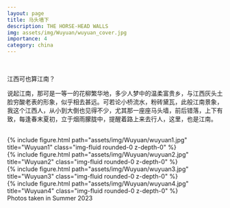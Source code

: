 ```yaml
---
layout: page
title: 马头墙下
description: THE HORSE-HEAD WALLS
img: assets/img/Wuyuan/wuyuan_cover.jpg
importance: 4
category: china
---
```


<br/>

江西可也算江南？

说起江南，那可是一等一的花柳繁华地，多少人梦中的温柔富贵乡，与江西灰头土脸穷酸老表的形象，似乎相去甚远。可若论小桥流水，粉砖黛瓦，此般江南景象，我这个江西人，从小到大倒也见得不少，尤其那一座座马头墙，前后错落，上下有致，每逢春末夏初，立于烟雨朦胧中，提醒着路上来去行人，这里，也是江南。

<br/>

<div class="row">
    <div class="col-md-6 mt-md-0">
        {% include figure.html path="assets/img/Wuyuan/wuyuan1.jpg" title="Wuyuan1" class="img-fluid rounded-0 z-depth-0" %}
    </div>
    <div class="col-md-6 mt-md-0">
        {% include figure.html path="assets/img/Wuyuan/wuyuan2.jpg" title="Wuyuan2" class="img-fluid rounded-0 z-depth-0" %}
    </div>
</div>

<div class="row">
    <div class="col-md-6 mt-md-0">
        {% include figure.html path="assets/img/Wuyuan/wuyuan3.jpg" title="Wuyuan3" class="img-fluid rounded-0 z-depth-0" %}
    </div>
    <div class="col-md-6 mt-md-0">
        {% include figure.html path="assets/img/Wuyuan/wuyuan4.jpg" title="Wuyuan4" class="img-fluid rounded-0 z-depth-0" %}
    </div>
</div>

<div class="caption">
    Photos taken in Summer 2023
</div>

